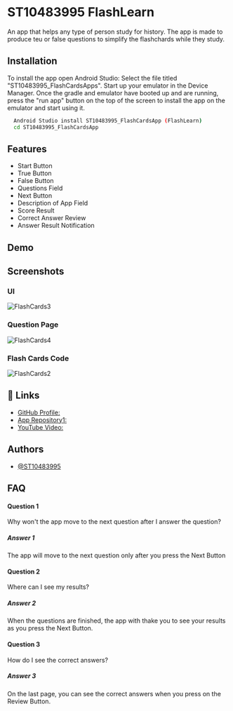# ST10483995 FlashLearn

An app that helps any type of person study for history. The app is made to produce teu or false questions to simplify the flashchards while they study.
## Installation

To install the app open Android Studio: Select the file titled "ST10483995_FlashCardsApps". Start up your emulator in the Device Manager. Once the gradle and emulator have booted up and are running, press the "run app" button on the top of the screen to install the app on the emulator and start using it.

```bash
  Android Studio install ST10483995_FlashCardsApp (FlashLearn)
  cd ST10483995_FlashCardsApp
```
    
## Features

- Start Button
- True Button
- False Button
- Questions Field
- Next Button
- Description of App Field
- Score Result
- Correct Answer Review
- Answer Result Notification 


## Demo


## Screenshots


### UI
![FlashCards3](https://github.com/user-attachments/assets/4a0aa1a7-d141-4a7a-a1de-ccf31ad44de5)


### Question Page
![FlashCards4](https://github.com/user-attachments/assets/b25cb068-d10b-478f-8d46-169433fee1a1)


### Flash Cards Code
![FlashCards2](https://github.com/user-attachments/assets/9ab9afd4-e253-4a0d-93ba-63ef48677fe8)



## 🔗 Links

- [GitHub Profile: ](https://github.com/ST10483995)
- [App Repository1:]() 
- [YouTube Video:]() 

## Authors

- [@ST10483995](https://github.com/ST10483995)


## FAQ

#### Question 1
Why won't the app move to the next question after I answer the question?

##### Answer 1
The app will move to the next question only after you press the Next Button

#### Question 2
Where can I see my results?

##### Answer 2
When the questions are finished, the app with thake you to see your results as you press the Next Button.

#### Question 3
How do I see the correct answers?

##### Answer 3
On the last page, you can see the correct answers when you press on the Review Button.

